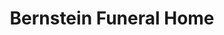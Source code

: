---
title: "Bernstein Funeral Home"
url: /athens/bernstein-funeral-home/
shop: funeral directors
---